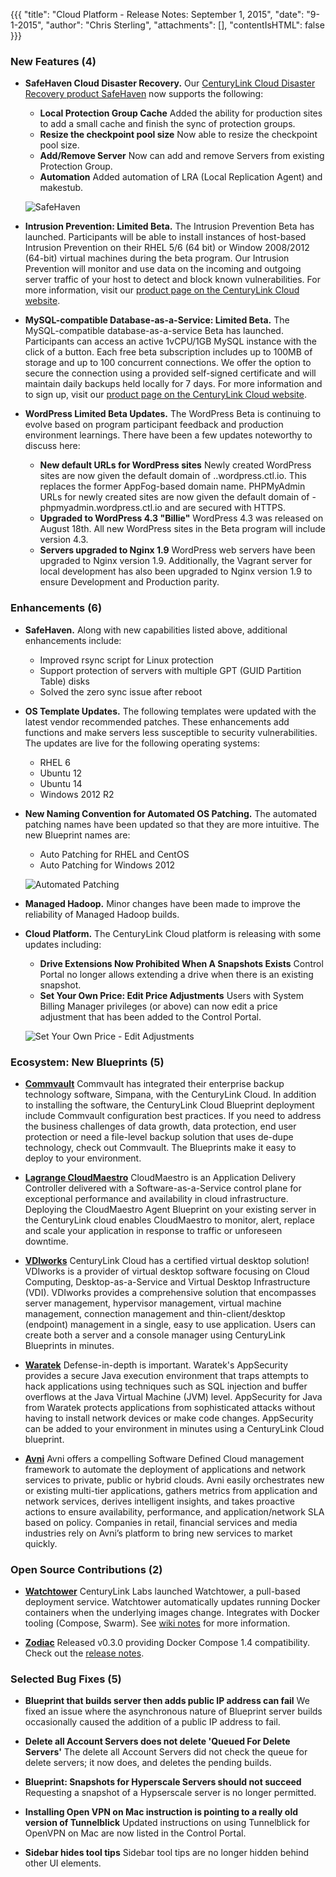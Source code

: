 {{{
"title": "Cloud Platform - Release Notes: September 1, 2015",
"date": "9-1-2015",
"author": "Chris Sterling",
"attachments": [],
"contentIsHTML": false
}}}

### New Features (4)

* __SafeHaven Cloud Disaster Recovery.__ Our [CenturyLink Cloud Disaster Recovery product SafeHaven](https://www.ctl.io/disaster-recovery/) now supports the following:

    + __Local Protection Group Cache__ Added the ability for production sites to add a small cache and finish the sync of protection groups.
    + __Resize the checkpoint pool size__ Now able to resize the checkpoint pool size.
    + __Add/Remove Server__ Now can add and remove Servers from existing Protection Group.
    + __Automation__ Added automation of LRA (Local Replication Agent) and makestub.

    ![SafeHaven](../images/2015-09-01-safehaven-pg-localcache.png) 

* __Intrusion Prevention: Limited Beta.__ The Intrusion Prevention Beta has launched. Participants will be able to install instances of host-based Intrusion Prevention on their RHEL 5/6 (64 bit) or Window 2008/2012 (64-bit) virtual machines during the beta program. Our Intrusion Prevention will monitor and use data on the incoming and outgoing server traffic of your host to detect and block known vulnerabilities. For more information, visit our [product page on the CenturyLink Cloud website](https://www.ctl.io/intrusion-prevention-service/).

* __MySQL-compatible Database-as-a-Service: Limited Beta.__ The MySQL-compatible database-as-a-service Beta has launched. Participants can access an active 1vCPU/1GB MySQL instance with the click of a button. Each free beta subscription includes up to 100MB of storage and up to 100 concurrent connections. We offer the option to secure the connection using a provided self-signed certificate and will maintain daily backups held locally for 7 days. For more information and to sign up, visit our [product page on the CenturyLink Cloud website](https://www.ctl.io/dbaas/).

* __WordPress Limited Beta Updates.__ The WordPress Beta is continuing to evolve based on program participant feedback and production environment learnings. There have been a few updates noteworthy to discuss here:

    + __New default URLs for WordPress sites__ Newly created WordPress sites are now given the default domain of <customer site>.<region>.wordpress.ctl.io.  This replaces the former AppFog-based domain name. PHPMyAdmin URLs for newly created sites are now given the default domain of <customer site>-phpmyadmin.wordpress.ctl.io and are secured with HTTPS.
    + __Upgraded to WordPress 4.3 "Billie"__ WordPress 4.3 was released on August 18th. All new WordPress sites in the Beta program will include version 4.3.
    + __Servers upgraded to Nginx 1.9__ WordPress web servers have been upgraded to Nginx version 1.9. Additionally, the Vagrant server for local development has also been upgraded to Nginx version 1.9 to ensure Development and Production parity.

### Enhancements (6)

* __SafeHaven.__ Along with new capabilities listed above, additional enhancements include:
    + Improved rsync script for Linux protection
    + Support protection of servers with multiple GPT (GUID Partition Table) disks
    + Solved the zero sync issue after reboot

* __OS Template Updates.__ The following templates were updated with the latest vendor recommended patches. These enhancements add functions and make servers less susceptible to security vulnerabilities. The updates are live for the following operating systems:
    + RHEL 6
    + Ubuntu 12
    + Ubuntu 14
    + Windows 2012 R2

* __New Naming Convention for Automated OS Patching.__ The automated patching names have been updated so that they are more intuitive. The new Blueprint names are:
    + Auto Patching for RHEL and CentOS
    + Auto Patching for Windows 2012
    
    ![Automated Patching](../images/2015-09-01-auto-patching.png)

* __Managed Hadoop.__ Minor changes have been made to improve the reliability of Managed Hadoop builds.

* __Cloud Platform.__ The CenturyLink Cloud platform is releasing with some updates including:

    + __Drive Extensions Now Prohibited When A Snapshots Exists__ Control Portal no longer allows extending a drive when there is an existing snapshot.
    + __Set Your Own Price: Edit Price Adjustments__ Users with System Billing Manager privileges (or above) can now edit a price adjustment that has been added to the Control Portal.
    
    ![Set Your Own Price - Edit Adjustments](../images/2015-09-01-syop-edit-adjustment.png)

### Ecosystem: New Blueprints (5)

* __[Commvault](../ecosystem-partners/marketplace-guides/getting-started-with-commvault-storage-blueprint.md)__ Commvault has integrated their enterprise backup technology software, Simpana, with the CenturyLink Cloud. In addition to installing the software, the CenturyLink Cloud Blueprint deployment include Commvault configuration best practices.  If you need to address the business challenges of data growth, data protection, end user protection or need a file-level backup solution that uses de-dupe technology, check out Commvault.  The Blueprints make it easy to deploy to your environment.

* __[Lagrange CloudMaestro](../ecosystem-partners/marketplace-guides/getting-started-with-lagrange-systems-cloudmaestro-blueprint.md)__ CloudMaestro is an Application Delivery Controller delivered with a Software-as-a-Service control plane for exceptional performance and availability in cloud infrastructure.  Deploying the CloudMaestro Agent Blueprint on your existing server in the CenturyLink cloud enables CloudMaestro to monitor, alert, replace and scale your application in response to traffic or unforeseen downtime.

* __[VDIworks](../ecosystem-partners/marketplace-guides/getting-started-with-vdiworks-console.md)__ CenturyLink Cloud has a certified virtual desktop solution! VDIworks is a provider of virtual desktop software focusing on Cloud Computing, Desktop-as-a-Service and Virtual Desktop Infrastructure (VDI).  VDIworks provides a comprehensive solution that encompasses server management, hypervisor management, virtual machine management, connection management and thin-client/desktop (endpoint) management in a single, easy to use application.  Users can create both a server and a console manager using CenturyLink Blueprints in minutes.

* __[Waratek](../ecosystem-partners/marketplace-guides/getting-started-with-waratek-appsecurity.md)__ Defense-in-depth is important.  Waratek's AppSecurity provides a secure Java execution environment that traps attempts to hack applications using techniques such as SQL injection and buffer overflows at the Java Virtual Machine (JVM) level.  AppSecurity for Java from Waratek protects applications from sophisticated attacks without having to install network devices or make code changes. AppSecurity can be added to your environment in minutes using a CenturyLink Cloud blueprint.

* __[Avni](../ecosystem-partners/marketplace-guides/getting-started-with-avni-software-defined-cloud-partner-template.md)__ Avni offers a compelling Software Defined Cloud management framework to automate the deployment of applications and network services to private, public or hybrid clouds. Avni easily orchestrates new or existing multi-tier applications, gathers metrics from application and network services, derives intelligent insights, and takes proactive actions to ensure availability, performance, and application/network SLA based on policy. Companies in retail, financial services and media industries rely on Avni’s platform to bring new services to market quickly.

### Open Source Contributions (2)

* __[Watchtower](https://labs.ctl.io/watchtower-automatic-updates-for-docker-containers/)__ CenturyLink Labs launched Watchtower, a pull-based deployment service. Watchtower automatically updates running Docker containers when the underlying images change. Integrates with Docker tooling (Compose, Swarm). See [wiki notes](https://github.com/CenturyLinkLabs/watchtower) for more information.

* __[Zodiac](https://github.com/CenturyLinkLabs/zodiac/)__ Released v0.3.0 providing Docker Compose 1.4 compatibility. Check out the [release notes](https://github.com/CenturyLinkLabs/zodiac/releases/tag/0.3.0).

### Selected Bug Fixes (5)

* __Blueprint that builds server then adds public IP address can fail__ We fixed an issue where the asynchronous nature of Blueprint server builds occasionally caused the addition of a public IP address to fail.

* __Delete all Account Servers does not delete 'Queued For Delete Servers'__ The delete all Account Servers did not check the queue for delete servers; it now does, and deletes the pending builds.

* __Blueprint: Snapshots for Hyperscale Servers should not succeed__  Requesting a snapshot of a Hypserscale server is no longer permitted.

* __Installing Open VPN on Mac instruction is pointing to a really old version of Tunnelblick__ Updated instructions on using Tunnelblick for OpenVPN on Mac are now listed in the Control Portal.

* __Sidebar hides tool tips__ Sidebar tool tips are no longer hidden behind other UI elements.




